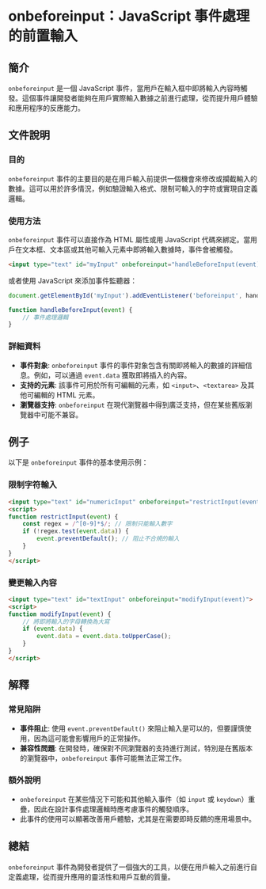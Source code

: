 <!--
Meta Description: # onbeforeinput：JavaScript 事件處理的前置輸入 ## 簡介 `onbeforeinput` 是一個 JavaScript 事件，當用戶在輸入框中即將輸入內容時觸發。這個事件讓開發者能夠在用戶實際輸入數據之前進行處理，從而提升用戶體驗和應用程序的反應能力。 ## 文件說明 #...
Meta Keywords: onbeforeinput, event, javascript, html, input
-->

# onbeforeinput：JavaScript 事件處理的前置輸入

## 簡介
`onbeforeinput` 是一個 JavaScript 事件，當用戶在輸入框中即將輸入內容時觸發。這個事件讓開發者能夠在用戶實際輸入數據之前進行處理，從而提升用戶體驗和應用程序的反應能力。

## 文件說明
### 目的
`onbeforeinput` 事件的主要目的是在用戶輸入前提供一個機會來修改或攔截輸入的數據。這可以用於許多情況，例如驗證輸入格式、限制可輸入的字符或實現自定義邏輯。

### 使用方法
`onbeforeinput` 事件可以直接作為 HTML 屬性或用 JavaScript 代碼來綁定。當用戶在文本框、文本區或其他可輸入元素中即將輸入數據時，事件會被觸發。

```html
<input type="text" id="myInput" onbeforeinput="handleBeforeInput(event)">
```

或者使用 JavaScript 來添加事件監聽器：

```javascript
document.getElementById('myInput').addEventListener('beforeinput', handleBeforeInput);

function handleBeforeInput(event) {
    // 事件處理邏輯
}
```

### 詳細資料
- **事件對象**: `onbeforeinput` 事件的事件對象包含有關即將輸入的數據的詳細信息。例如，可以通過 `event.data` 獲取即將插入的內容。
- **支持的元素**: 該事件可用於所有可編輯的元素，如 `<input>`、`<textarea>` 及其他可編輯的 HTML 元素。
- **瀏覽器支持**: `onbeforeinput` 在現代瀏覽器中得到廣泛支持，但在某些舊版瀏覽器中可能不兼容。

## 例子
以下是 `onbeforeinput` 事件的基本使用示例：

### 限制字符輸入
```html
<input type="text" id="numericInput" onbeforeinput="restrictInput(event)">
<script>
function restrictInput(event) {
    const regex = /^[0-9]*$/; // 限制只能輸入數字
    if (!regex.test(event.data)) {
        event.preventDefault(); // 阻止不合規的輸入
    }
}
</script>
```

### 變更輸入內容
```html
<input type="text" id="textInput" onbeforeinput="modifyInput(event)">
<script>
function modifyInput(event) {
    // 將即將輸入的字母轉換為大寫
    if (event.data) {
        event.data = event.data.toUpperCase();
    }
}
</script>
```

## 解釋
### 常見陷阱
- **事件阻止**: 使用 `event.preventDefault()` 來阻止輸入是可以的，但要謹慎使用，因為這可能會影響用戶的正常操作。
- **兼容性問題**: 在開發時，確保對不同瀏覽器的支持進行測試，特別是在舊版本的瀏覽器中，`onbeforeinput` 事件可能無法正常工作。

### 額外說明
- `onbeforeinput` 在某些情況下可能和其他輸入事件（如 `input` 或 `keydown`）重疊，因此在設計事件處理邏輯時應考慮事件的觸發順序。
- 此事件的使用可以顯著改善用戶體驗，尤其是在需要即時反饋的應用場景中。

## 總結
`onbeforeinput` 事件為開發者提供了一個強大的工具，以便在用戶輸入之前進行自定義處理，從而提升應用的靈活性和用戶互動的質量。